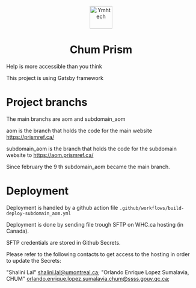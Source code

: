 <p align="center">
  <a href="https://www.ymhtech.com/welcome">
    <img alt="Ymhtech" src="https://images.squarespace-cdn.com/content/571100a907eaa0fcd25125df/1539724253168-JOKRNONBEQFIRSTQMC5A/YMH+logo.png" width="60" />
  </a>
</p>
<h1 align="center">
  Chum Prism
</h1>

Help is more accessible than you think

This project is using Gatsby framework


# Project branchs

The main branchs are aom and subdomain_aom 

aom is the branch that holds the code for the main website https://prismref.ca/

subdomain_aom is the branch that holds the code for the subdomain website to https://aom.prismref.ca/


Since february the 9 th subdomain_aom became the main branch.

# Deployment

Deployment is handled by a github action file `.github/workflows/build-deploy-subdomain_aom.yml`

Deployment is done by sending file trough SFTP on WHC.ca hosting (in Canada).

SFTP credentials are stored in Github Secrets.

Please refer to the following contacts to get access to the hosting in order to update the Secrets:

"Shalini Lal" <shalini.lal@umontreal.ca>;
"Orlando Enrique Lopez Sumalavia, CHUM" <orlando.enrique.lopez.sumalavia.chum@ssss.gouv.qc.ca>; 
